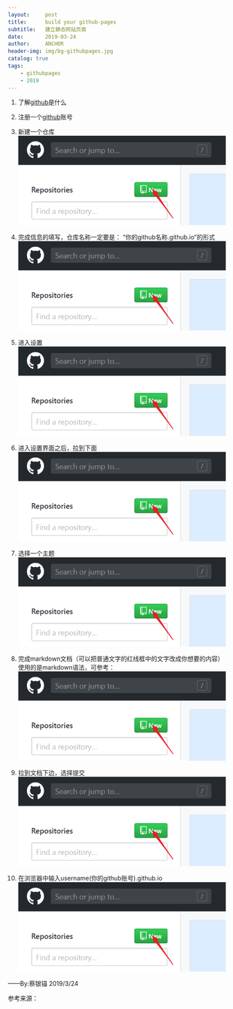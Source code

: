 ```yaml
---
layout:     post
title:      build your github-pages
subtitle:   建立静态网站页面
date:       2019-03-24
author:     ANCHOR
header-img: img/bg-githubpages.jpg
catalog: true
tags:
    - githubpages
    - 2019
---
```


1.	了解[github](https://github.com)是什么


2.	注册一个[github](https://github.com)账号


3.	新建一个仓库
![](https://github.com/anchor2017/anchor2017.github.io/blob/master/img/bg-gp-1.png)


4.	完成信息的填写，仓库名称一定要是： “你的github名称.github.io”的形式
![](https://github.com/anchor2017/anchor2017.github.io/blob/master/img/bg-gp-1.png)


5.	进入设置
![](https://github.com/anchor2017/anchor2017.github.io/blob/master/img/bg-gp-1.png)
 
 
6.	进入设置界面之后，拉到下面
![](https://github.com/anchor2017/anchor2017.github.io/blob/master/img/bg-gp-1.png)


7.	选择一个主题
![](https://github.com/anchor2017/anchor2017.github.io/blob/master/img/bg-gp-1.png)


8.	完成markdown文档（可以把普通文字的红线框中的文字改成你想要的内容）
使用的是markdown语法，可参考：[](https://sspai.com/post/25137)
![](https://github.com/anchor2017/anchor2017.github.io/blob/master/img/bg-gp-1.png)


9.	拉到文档下边，选择提交
![](https://github.com/anchor2017/anchor2017.github.io/blob/master/img/bg-gp-1.png)


10.	在浏览器中输入username(你的github账号).github.io
![](https://github.com/anchor2017/anchor2017.github.io/blob/master/img/bg-gp-1.png)


——By:蔡银锚
2019/3/24

参考来源：[](https://pages.github.com/)
